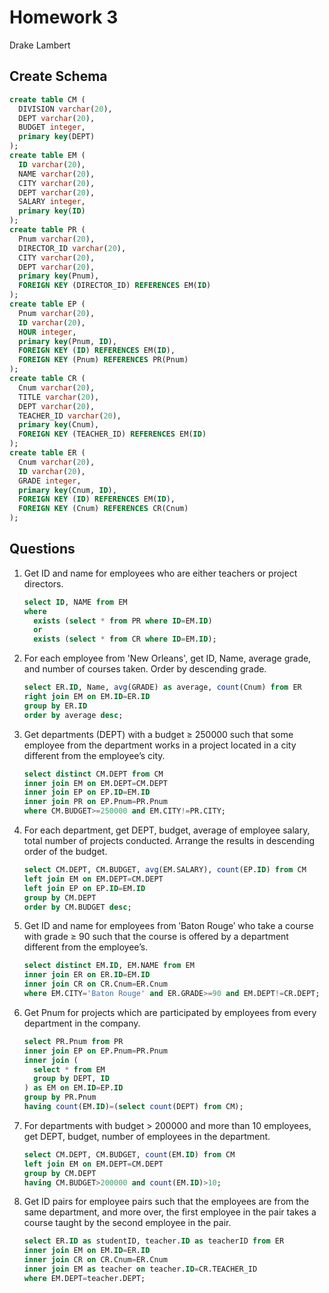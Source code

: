 # Homework 3

Drake Lambert

## Create Schema

```sql
create table CM (
  DIVISION varchar(20),
  DEPT varchar(20),
  BUDGET integer,
  primary key(DEPT)
);
create table EM (
  ID varchar(20),
  NAME varchar(20),
  CITY varchar(20),
  DEPT varchar(20),
  SALARY integer,
  primary key(ID)
);
create table PR (
  Pnum varchar(20),
  DIRECTOR_ID varchar(20),
  CITY varchar(20),
  DEPT varchar(20),
  primary key(Pnum),
  FOREIGN KEY (DIRECTOR_ID) REFERENCES EM(ID)
);
create table EP (
  Pnum varchar(20),
  ID varchar(20),
  HOUR integer,
  primary key(Pnum, ID),
  FOREIGN KEY (ID) REFERENCES EM(ID),
  FOREIGN KEY (Pnum) REFERENCES PR(Pnum)
);
create table CR (
  Cnum varchar(20),
  TITLE varchar(20),
  DEPT varchar(20),
  TEACHER_ID varchar(20),
  primary key(Cnum),
  FOREIGN KEY (TEACHER_ID) REFERENCES EM(ID)
);
create table ER (
  Cnum varchar(20),
  ID varchar(20),
  GRADE integer,
  primary key(Cnum, ID),
  FOREIGN KEY (ID) REFERENCES EM(ID),
  FOREIGN KEY (Cnum) REFERENCES CR(Cnum)
);
```

## Questions

1. Get ID and name for employees who are either teachers or project directors.
    ```sql
    select ID, NAME from EM
    where
      exists (select * from PR where ID=EM.ID)
      or
      exists (select * from CR where ID=EM.ID);
    ```
2. For each employee from 'New Orleans', get ID, Name, average grade, and number of courses taken. Order by descending grade.
    ```sql
    select ER.ID, Name, avg(GRADE) as average, count(Cnum) from ER
    right join EM on EM.ID=ER.ID
    group by ER.ID
    order by average desc;
    ```
3. Get departments (DEPT) with a budget ≥ 250000 such that some employee from the department works in a project located in a city different from the employee’s city.
    ```sql
    select distinct CM.DEPT from CM
    inner join EM on EM.DEPT=CM.DEPT
    inner join EP on EP.ID=EM.ID
    inner join PR on EP.Pnum=PR.Pnum
    where CM.BUDGET>=250000 and EM.CITY!=PR.CITY;
    ```
4. For each department, get DEPT, budget, average of employee salary, total number of projects conducted. Arrange the results in descending order of the budget.
    ```sql
    select CM.DEPT, CM.BUDGET, avg(EM.SALARY), count(EP.ID) from CM
    left join EM on EM.DEPT=CM.DEPT
    left join EP on EP.ID=EM.ID
    group by CM.DEPT
    order by CM.BUDGET desc;
    ```
5. Get ID and name for employees from ′Baton Rouge′ who take a course with grade ≥ 90 such that the course is offered by a department different from the employee’s.
    ```sql
    select distinct EM.ID, EM.NAME from EM
    inner join ER on ER.ID=EM.ID
    inner join CR on CR.Cnum=ER.Cnum
    where EM.CITY='Baton Rouge' and ER.GRADE>=90 and EM.DEPT!=CR.DEPT;
    ```
6. Get Pnum for projects which are participated by employees from every department in the company.
    ```sql
    select PR.Pnum from PR
    inner join EP on EP.Pnum=PR.Pnum
    inner join (
      select * from EM
      group by DEPT, ID
    ) as EM on EM.ID=EP.ID
    group by PR.Pnum
    having count(EM.ID)=(select count(DEPT) from CM);
    ```
7. For departments with budget > 200000 and more than 10 employees, get DEPT, budget, number of employees in the department.
    ```sql
    select CM.DEPT, CM.BUDGET, count(EM.ID) from CM
    left join EM on EM.DEPT=CM.DEPT
    group by CM.DEPT
    having CM.BUDGET>200000 and count(EM.ID)>10;
    ```
8. Get ID pairs for employee pairs such that the employees are from the same department, and more over, the first employee in the pair takes a course taught by the second employee in the pair.
    ```sql
    select ER.ID as studentID, teacher.ID as teacherID from ER
    inner join EM on EM.ID=ER.ID
    inner join CR on CR.Cnum=ER.Cnum
    inner join EM as teacher on teacher.ID=CR.TEACHER_ID
    where EM.DEPT=teacher.DEPT;
    ```